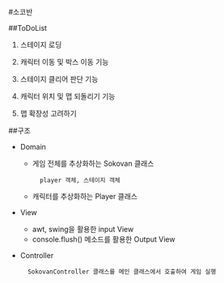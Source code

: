 #소코반

##ToDoList
1. 스테이지 로딩

1. 캐릭터 이동 및 박스 이동 기능

1. 스테이지 클리어 판단 기능

1. 캐릭터 위치 및 맵 되돌리기 기능

1. 맵 확장성 고려하기

##구조
- Domain
    - 게임 전체를 추상화하는 Sokovan 클래스
    
            player 객체, 스테이지 객체
           
    - 캐릭터를 추상화하는 Player 클래스
       
- View
    - awt, swing을 활용한 input View
    - console.flush() 메소드를 활용한 Output View
     
- Controller

        SokovanController 클래스를 메인 클래스에서 호출하여 게임 실행